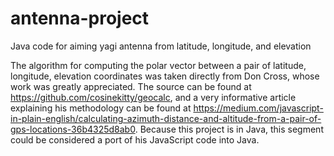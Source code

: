 # antenna-project
Java code for aiming yagi antenna from latitude, longitude, and elevation

The algorithm for computing the polar vector between a pair of latitude, longitude, elevation coordinates was taken directly from Don Cross, whose work was greatly appreciated. The source can be found at https://github.com/cosinekitty/geocalc, and a very informative article explaining his methodology can be found at https://medium.com/javascript-in-plain-english/calculating-azimuth-distance-and-altitude-from-a-pair-of-gps-locations-36b4325d8ab0.
Because this project is in Java, this segment could be considered a port of his JavaScript code into Java.
